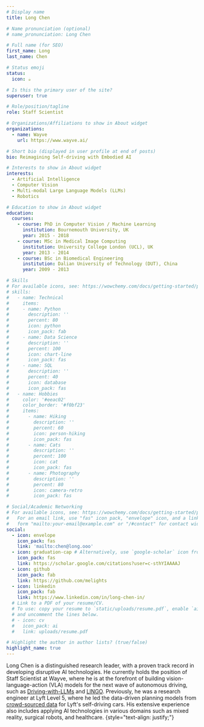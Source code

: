 ```yaml
---
# Display name
title: Long Chen

# Name pronunciation (optional)
# name_pronunciation: Long Chen

# Full name (for SEO)
first_name: Long
last_name: Chen

# Status emoji
status:
  icon: ☕️

# Is this the primary user of the site?
superuser: true

# Role/position/tagline
role: Staff Scientist

# Organizations/Affiliations to show in About widget
organizations:
  - name: Wayve
    url: https://www.wayve.ai/

# Short bio (displayed in user profile at end of posts)
bio: Reimagining Self-driving with Embodied AI

# Interests to show in About widget
interests:
  - Artificial Intelligence
  - Computer Vision
  - Multi-modal Large Language Models (LLMs)
  - Robotics

# Education to show in About widget
education:
  courses:
    - course: PhD in Computer Vision / Machine Learning
      institution: Bournemouth University, UK
      year: 2015 - 2018
    - course: MSc in Medical Image Computing
      institution: University College London (UCL), UK
      year: 2013 - 2014
    - course: BSc in Biomedical Engineering
      institution: Dalian University of Technology (DUT), China
      year: 2009 - 2013

# Skills
# For available icons, see: https://wowchemy.com/docs/getting-started/page-builder/#icons
# skills:
#   - name: Technical
#     items:
#     - name: Python
#       description: ''
#       percent: 80
#       icon: python
#       icon_pack: fab
#     - name: Data Science
#       description: ''
#       percent: 100
#       icon: chart-line
#       icon_pack: fas
#     - name: SQL
#       description: ''
#       percent: 40
#       icon: database
#       icon_pack: fas
#   - name: Hobbies
#     color: '#eeac02'
#     color_border: '#f0bf23'
#     items:
#       - name: Hiking
#         description: ''
#         percent: 60
#         icon: person-hiking
#         icon_pack: fas
#       - name: Cats
#         description: ''
#         percent: 100
#         icon: cat
#         icon_pack: fas
#       - name: Photography
#         description: ''
#         percent: 80
#         icon: camera-retro
#         icon_pack: fas

# Social/Academic Networking
# For available icons, see: https://wowchemy.com/docs/getting-started/page-builder/#icons
#   For an email link, use "fas" icon pack, "envelope" icon, and a link in the
#   form "mailto:your-email@example.com" or "/#contact" for contact widget.
social:
  - icon: envelope
    icon_pack: fas
    link: 'mailto:chen@long.ooo'
  - icon: graduation-cap # Alternatively, use `google-scholar` icon from `ai` icon pack
    icon_pack: fas
    link: https://scholar.google.com/citations?user=c-sthYIAAAAJ
  - icon: github
    icon_pack: fab
    link: https://github.com/melights
  - icon: linkedin
    icon_pack: fab
    link: https://www.linkedin.com/in/long-chen-in/
  # Link to a PDF of your resume/CV.
  # To use: copy your resume to `static/uploads/resume.pdf`, enable `ai` icons in `params.yaml`,
  # and uncomment the lines below.
  # - icon: cv
  #   icon_pack: ai
  #   link: uploads/resume.pdf

# Highlight the author in author lists? (true/false)
highlight_name: true
---
```

Long Chen is a distinguished research leader, with a proven track record in developing disruptive AI technologies. He currently holds the position of Staff Scientist at Wayve, where he is at the forefront of building vision-language-action (VLA) models for the next wave of autonomous driving, such as <a href="https://github.com/wayveai/Driving-with-LLMs" target="_blank">Driving-with-LLMs</a> and <a href="https://wayve.ai/thinking/lingo-natural-language-autonomous-driving/" target="_blank">LINGO</a>. Previously, he was a research engineer at Lyft Level 5, where he led the data-driven planning models from <a href="https://long.ooo/publication/lfd/" target="_blank">crowd-sourced data</a> for Lyft's self-driving cars. His extensive experience also includes applying AI technologies in various domains such as mixed reality, surgical robots, and healthcare.
{style="text-align: justify;"}

